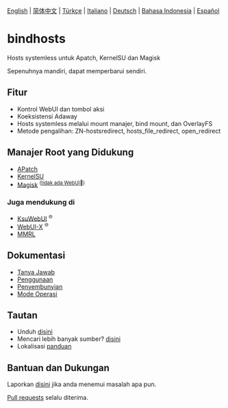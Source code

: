 [English](README.md) | [简体中文](README_zh-CN.md) | [Türkçe](README_tr.md) | [Italiano](README_it.md) | [Deutsch](README_de.md) | [Bahasa Indonesia](README_id.md) | [Español](README_es-ES.md)

# bindhosts

Hosts systemless untuk Apatch, KernelSU dan Magisk

Sepenuhnya mandiri, dapat memperbarui sendiri.

## Fitur

- Kontrol WebUI dan tombol aksi
- Koeksistensi Adaway
- Hosts systemless melalui mount manajer, bind mount, dan OverlayFS
- Metode pengalihan: ZN-hostsredirect, hosts_file_redirect, open_redirect

## Manajer Root yang Didukung

- [APatch](https://github.com/bmax121/APatch)
- [KernelSU](https://github.com/tiann/KernelSU)
- [Magisk](https://github.com/topjohnwu/Magisk)  <sup>([tidak ada WebUI](https://github.com/topjohnwu/Magisk/issues/8609#event-15568590949)👀)</sup>

### Juga mendukung di

- [KsuWebUI](https://github.com/5ec1cff/KsuWebUIStandalone)   <sup>🌐</sup>
- [WebUI-X](https://github.com/MMRLApp/WebUI-X-Portable)   <sup>🌐</sup>
- [MMRL](https://github.com/MMRLApp/MMRL)

## Dokumentasi

- [Tanya Jawab](Documentation/faq_id.md)
- [Penggunaan](Documentation/usage_id.md)
- [Penyembunyian](Documentation/hiding_id.md)
- [Mode Operasi](Documentation/modes_id.md)

## Tautan

- Unduh [disini](https://github.com/bindhosts/bindhosts/releases)
- Mencari lebih banyak sumber? [disini](Documentation/sources.md)
- Lokalisasi [panduan](Documentation/localize.md)

## Bantuan dan Dukungan

Laporkan [disini](https://github.com/bindhosts/bindhosts/issues) jika anda menemui masalah apa pun.

[Pull requests](https://github.com/bindhosts/bindhosts/pulls) selalu diterima.
